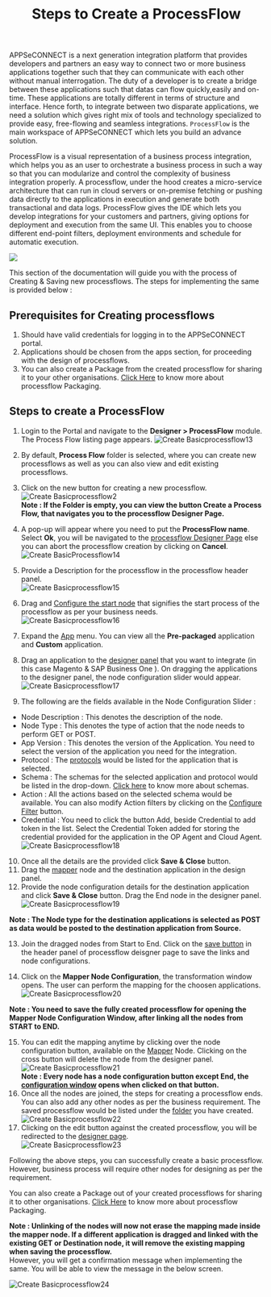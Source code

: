 ﻿---
title: "Steps to Create a ProcessFlow"
toc: true
description: "Steps to Create a ProcessFlow"
keywords: "ProcessFlow, Create, Build, Design, drag - drop user interface, designer,execute,schedule"
tag: developers
category: "Getting Started"
redirect_from: 
     - /processflow/creating-processflow/
     - /getting%20started/create-your-first-processflow/processflow/components-of-processflow/
menus: 
   gettingstarted:
        title: "Steps to Create a ProcessFlow"
        weight: 5
        icon: fa fa-wpexplorer
        identifier: creatingprocessflow
---

APPSeCONNECT is a next generation integration platform that provides developers and partners an easy way to connect two or more business applications 
together such that they can communicate with each other without manual interrogation. The duty of a developer is to create a bridge between these applications 
such that datas can flow quickly,easily and on-time. These applications are totally different in terms of structure and interface. Hence forth, to integrate 
between two disparate applications, we need a solution which gives right mix of tools and technology specialized to provide easy, free-flowing and seamless integrations.
`ProcessFlow` is the main workspace of APPSeCONNECT which lets you build an advance solution.

ProcessFlow is a visual representation of a business process integration, which helps you as an user to orchestrate a business process in such a way so that you can 
modularize and control the complexity of business integration properly. A processflow, under the hood creates a micro-service architecture that can run in cloud servers 
or on-premise fetching or pushing data directly to the applications in execution and generate both transactional and data logs. ProcessFlow gives the IDE which lets you 
develop integrations for your customers and partners, giving options for deployment and execution from the same UI. This enables you to choose different end-point filters, 
deployment environments and schedule for automatic execution.

![](https://www.youtube.com/watch?v=4uOAj7GJO4s)

This section of the documentation will guide you with the process of Creating & Saving new processflows. The steps for implementing the same is provided below :

## Prerequisites for Creating processflows

1. Should have valid credentials for logging in to the APPSeCONNECT portal.
2. Applications should be chosen from the apps section, for proceeding with the design of processflows.
3. You can also create a Package from the created processflow for sharing it to your other organisations. [Click Here](/processflow/processflow-packaging-overview/) to know more about processflow Packaging.

## Steps to create a ProcessFlow

1)	Login to the Portal and navigate to the **Designer > ProcessFlow** module. The Process Flow listing page appears.
![Create Basicprocessflow13](/staticfiles/processflow/media/create-basicprocessflow13.png)

2)	By default, **Process Flow** folder is selected, where you can create new processflows as well as you can also view and edit existing processflows.

3)	Click on the new button for creating a new processflow.      
![Create Basicprocessflow2](/staticfiles/processflow/media/create-basicprocessflow2.png)   
**Note : If the Folder is empty, you can view the button Create a Process Flow, that navigates 
you to the processflow Designer Page.** 

4) A pop-up will appear where you need to put the **ProcessFlow name**. Select **Ok**, you will be navigated to the [processflow Designer Page](/processflow/components-of-processflow/) else you can abort the processflow creation by clicking on **Cancel**.        
![Create BasicProcessflow14](/staticfiles/processflow/media/create-basicprocessflow14.png)

5)	Provide a Description for the processflow in the processflow header panel.        
![Create Basicprocessflow15](/staticfiles/processflow/media/create-basicprocessflow15.png)

6)	Drag and [Configure the start node](/processflow/working-with-Start-Node/) that signifies the start process of the processflow as per your business needs.  
![Create Basicprocessflow16](/staticfiles/processflow/media/create-basicprocessflow16.png)     

7)	Expand the [App](/processflow/processflow-app/) menu. You can view all the **Pre-packaged** application and **Custom** application.    
8)	Drag an application to the [designer panel](/processflow/components-of-processflow/) that you want to integrate 
    (in this case Magento & SAP Business One ). On dragging the applications to the designer panel, the node configuration 
    slider would appear.        
![Create Basicprocessflow17](/staticfiles/processflow/media/create-basicprocessflow17.png)      

9)	The following are the fields available in the Node Configuration Slider : 

* Node Description : This denotes the description of the node.  
* Node Type : This denotes the type of action that the node needs to perform GET or POST.   
* App Version : This denotes the version of the Application. You need to select the version of the application you need for the integration.  
* Protocol : The [protocols](/processflow/processflow-app/#prerequisites-for-protocol-implementation-in-processflow) would be listed for the application that is selected.     
* Schema : The schemas for the selected application and protocol would be listed in the drop-down. [Click here](/processflow/processflow-app/#listing-of-schemas-and-attributes) to know more about schemas.  
* Action : All the actions based on the selected schema would be available. You can also modify Action filters by clicking on the [Configure Filter](/processflow/processflow-app/#adding-action-filters) button.   
* Credential : You need to click the button Add, beside Credential to add token in the list. Select the Credential Token added for storing the credential provided for the application in the OP Agent and Cloud Agent.    
 ![Create Basicprocessflow18](/staticfiles/processflow/media/create-basicprocessflow18.png)    
10)	Once all the details are the provided click **Save & Close** button.       
11)	Drag the [mapper](/processflow/working-with-mapper/) node and the destination application in the design panel.     
12)	Provide the node configuration details for the destination application and click **Save & Close** button. Drag the End node in the designer panel. 
![Create Basicprocessflow19](/staticfiles/processflow/media/create-basicprocessflow19.png)     

**Note : The Node type for the destination applications is selected as POST as data would be posted to the destination application from Source.** 

13)	Join the dragged nodes from Start to End. Click on the [save button](processflow/components-of-processflow/#header-panel) in the header panel of processflow deisgner page to save the links and node configurations.   

14) Click on the **Mapper Node Configuration**, the transformation window opens. The user can perform the mapping for the choosen applications.  
    ![Create Basicprocessflow20](/staticfiles/processflow/media/create-basicprocessflow20.png)

**Note : You need to save the fully created processflow for opening the Mapper Node Configuration Window, after linking all the nodes from START to END.**

15)	You can edit the mapping anytime by clicking over the node configuration button, available on the [Mapper](/processflow/working-with-mapper/) Node. Clicking on the cross button will delete the node from the designer panel.      
![Create Basicprocessflow21](/staticfiles/processflow/media/create-basicprocessflow21.png)   
**Note : Every node has a node configuration button except End, the [configuration window](/processflow/processflow-nodes-and-links/) opens when clicked on that button.**    
16)	Once all the nodes are joined, the steps for creating a processflow ends. You can also add any other nodes as per the business requirement. The saved processflow would be listed under the [folder](/processflow/processflow-listing-page/) you have created.         
![Create Basicprocessflow22](/staticfiles/processflow/media/create-basicprocessflow22.png)    
17)	Clicking on the edit button against the created processflow, you will be redirected to the [designer page](/processflow/components-of-processflow/).       
![Create Basicprocessflow23](/staticfiles/processflow/media/create-basicprocessflow23.png)   

Following the above steps, you can successfully create a basic processflow. However, business process will require other nodes for designing as per the requirement.  

You can also create a Package out of your created processflows for sharing it to other organisations. [Click Here](/processflow/processflow-packaging-overview/) to know more about processflow Packaging.

**Note : Unlinking of the nodes will now not erase the mapping made inside the mapper node. If a different application is dragged and linked with the existing GET or Destination node, it will remove the existing mapping when saving the processflow.**   
However, you will get a confirmation message when implementing the same. You will be able to view the message in the below screen.

![Create Basicprocessflow24](/staticfiles/processflow/media/create-basicprocessflow24.png)